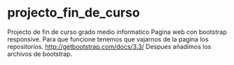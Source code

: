 # projecto_fin_de_curso
Projecto de fin de curso grado medio informatico
Pagina web con bootstrap responsive. 
Para que funcione tenemos que vajarnos de la pagina los repositorios. http://getbootstrap.com/docs/3.3/
Despues añadimos los archivos de bootstrap.
